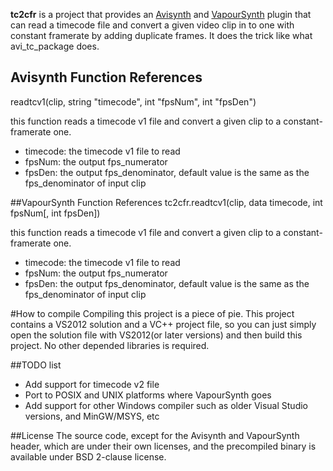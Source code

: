 **tc2cfr** is a project that provides an [Avisynth](http://www.avisynth.org) and [VapourSynth](http://www.vapoursynth.com/) plugin that can read a timecode file and convert a given video clip in to one with constant framerate by adding duplicate frames. It does the trick like what avi_tc_package does.

## Avisynth Function References

readtcv1(clip, string "timecode", int "fpsNum", int "fpsDen")

this function reads a timecode v1 file and convert a given clip to a constant-framerate one.

* timecode: the timecode v1 file to read
* fpsNum: the output fps_numerator
* fpsDen: the output fps_denominator, default value is the same as the fps_denominator of input clip

##VapourSynth Function References
tc2cfr.readtcv1(clip, data timecode, int fpsNum[, int fpsDen])

this function reads a timecode v1 file and convert a given clip to a constant-framerate one.

* timecode: the timecode v1 file to read
* fpsNum: the output fps_numerator
* fpsDen: the output fps_denominator, default value is the same as the fps_denominator of input clip

#How to compile
Compiling this project is a piece of pie. This project contains a VS2012 solution and a VC++ project file, so you can just simply open the solution file with VS2012(or later versions) and then build this project. No other depended libraries is required.

##TODO list
* Add support for timecode v2 file
* Port to POSIX and UNIX platforms where VapourSynth goes
* Add support for other Windows compiler such as older Visual Studio versions, and MinGW/MSYS, etc

##License
The source code, except for the Avisynth and VapourSynth header, which are under their own licenses, and the precompiled binary is available under BSD 2-clause license.